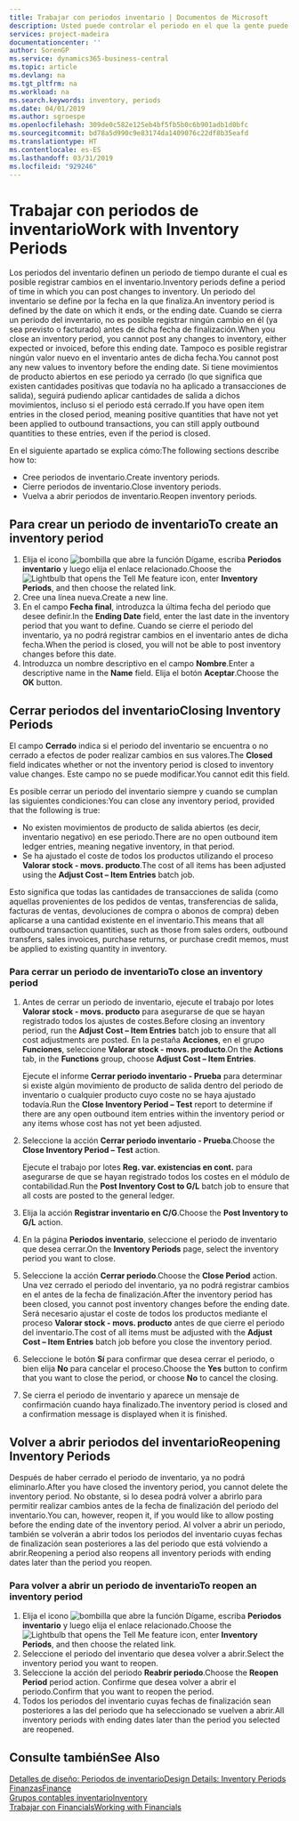 ```yaml
---
title: Trabajar con periodos inventario | Documentos de Microsoft
description: Usted puede controlar el periodo en el que la gente puede registrar cambios en el inventario mediante la definición de periodos de inventario.
services: project-madeira
documentationcenter: ''
author: SorenGP
ms.service: dynamics365-business-central
ms.topic: article
ms.devlang: na
ms.tgt_pltfrm: na
ms.workload: na
ms.search.keywords: inventory, periods
ms.date: 04/01/2019
ms.author: sgroespe
ms.openlocfilehash: 309de0c582e125eb4bf5fb5b0c6b901adb1d0bfc
ms.sourcegitcommit: bd78a5d990c9e83174da1409076c22df8b35eafd
ms.translationtype: HT
ms.contentlocale: es-ES
ms.lasthandoff: 03/31/2019
ms.locfileid: "929246"
---
```

# <a name="work-with-inventory-periods"></a><span data-ttu-id="bac1f-103">Trabajar con periodos de inventario</span><span class="sxs-lookup"><span data-stu-id="bac1f-103">Work with Inventory Periods</span></span>
<span data-ttu-id="bac1f-104">Los periodos del inventario definen un periodo de tiempo durante el cual es posible registrar cambios en el inventario.</span><span class="sxs-lookup"><span data-stu-id="bac1f-104">Inventory periods define a period of time in which you can post changes to inventory.</span></span> <span data-ttu-id="bac1f-105">Un periodo del inventario se define por la fecha en la que finaliza.</span><span class="sxs-lookup"><span data-stu-id="bac1f-105">An inventory period is defined by the date on which it ends, or the ending date.</span></span> <span data-ttu-id="bac1f-106">Cuando se cierra un periodo del inventario, no es posible registrar ningún cambio en él (ya sea previsto o facturado) antes de dicha fecha de finalización.</span><span class="sxs-lookup"><span data-stu-id="bac1f-106">When you close an inventory period, you cannot post any changes to inventory, either expected or invoiced, before this ending date.</span></span> <span data-ttu-id="bac1f-107">Tampoco es posible registrar ningún valor nuevo en el inventario antes de dicha fecha.</span><span class="sxs-lookup"><span data-stu-id="bac1f-107">You cannot post any new values to inventory before the ending date.</span></span> <span data-ttu-id="bac1f-108">Si tiene movimientos de producto abiertos en ese periodo ya cerrado (lo que significa que existen cantidades positivas que todavía no ha aplicado a transacciones de salida), seguirá pudiendo aplicar cantidades de salida a dichos movimientos, incluso si el periodo está cerrado.</span><span class="sxs-lookup"><span data-stu-id="bac1f-108">If you have open item entries in the closed period, meaning positive quantities that have not yet been applied to outbound transactions, you can still apply outbound quantities to these entries, even if the period is closed.</span></span>  

<span data-ttu-id="bac1f-109">En el siguiente apartado se explica cómo:</span><span class="sxs-lookup"><span data-stu-id="bac1f-109">The following sections describe how to:</span></span>  

* <span data-ttu-id="bac1f-110">Cree periodos de inventario.</span><span class="sxs-lookup"><span data-stu-id="bac1f-110">Create inventory periods.</span></span>  
* <span data-ttu-id="bac1f-111">Cierre periodos de inventario.</span><span class="sxs-lookup"><span data-stu-id="bac1f-111">Close inventory periods.</span></span>  
* <span data-ttu-id="bac1f-112">Vuelva a abrir periodos de inventario.</span><span class="sxs-lookup"><span data-stu-id="bac1f-112">Reopen inventory periods.</span></span>  

## <a name="to-create-an-inventory-period"></a><span data-ttu-id="bac1f-113">Para crear un periodo de inventario</span><span class="sxs-lookup"><span data-stu-id="bac1f-113">To create an inventory period</span></span>  
1. <span data-ttu-id="bac1f-114">Elija el icono ![bombilla que abre la función Dígame](media/ui-search/search_small.png "Dígame que desea hacer"), escriba **Periodos inventario** y luego elija el enlace relacionado.</span><span class="sxs-lookup"><span data-stu-id="bac1f-114">Choose the ![Lightbulb that opens the Tell Me feature](media/ui-search/search_small.png "Tell me what you want to do") icon, enter **Inventory Periods**, and then choose the related link.</span></span>  
2. <span data-ttu-id="bac1f-115">Cree una línea nueva.</span><span class="sxs-lookup"><span data-stu-id="bac1f-115">Create a new line.</span></span>  
3. <span data-ttu-id="bac1f-116">En el campo **Fecha final**, introduzca la última fecha del periodo que desee definir.</span><span class="sxs-lookup"><span data-stu-id="bac1f-116">In the **Ending Date** field, enter the last date in the inventory period that you want to define.</span></span> <span data-ttu-id="bac1f-117">Cuando se cierre el periodo del inventario, ya no podrá registrar cambios en el inventario antes de dicha fecha.</span><span class="sxs-lookup"><span data-stu-id="bac1f-117">When the period is closed, you will not be able to post inventory changes before this date.</span></span>  
4. <span data-ttu-id="bac1f-118">Introduzca un nombre descriptivo en el campo **Nombre**.</span><span class="sxs-lookup"><span data-stu-id="bac1f-118">Enter a descriptive name in the **Name** field.</span></span> <span data-ttu-id="bac1f-119">Elija el botón **Aceptar**.</span><span class="sxs-lookup"><span data-stu-id="bac1f-119">Choose the **OK** button.</span></span>  

## <a name="closing-inventory-periods"></a><span data-ttu-id="bac1f-120">Cerrar periodos del inventario</span><span class="sxs-lookup"><span data-stu-id="bac1f-120">Closing Inventory Periods</span></span>  
<span data-ttu-id="bac1f-121">El campo **Cerrado** indica si el periodo del inventario se encuentra o no cerrado a efectos de poder realizar cambios en sus valores.</span><span class="sxs-lookup"><span data-stu-id="bac1f-121">The **Closed** field indicates whether or not the inventory period is closed to inventory value changes.</span></span> <span data-ttu-id="bac1f-122">Este campo no se puede modificar.</span><span class="sxs-lookup"><span data-stu-id="bac1f-122">You cannot edit this field.</span></span>  

<span data-ttu-id="bac1f-123">Es posible cerrar un periodo del inventario siempre y cuando se cumplan las siguientes condiciones:</span><span class="sxs-lookup"><span data-stu-id="bac1f-123">You can close any inventory period, provided that the following is true:</span></span>  

* <span data-ttu-id="bac1f-124">No existen movimientos de producto de salida abiertos (es decir, inventario negativo) en ese periodo.</span><span class="sxs-lookup"><span data-stu-id="bac1f-124">There are no open outbound item ledger entries, meaning negative inventory, in that period.</span></span>  
* <span data-ttu-id="bac1f-125">Se ha ajustado el coste de todos los productos utilizando el proceso **Valorar stock - movs. producto**.</span><span class="sxs-lookup"><span data-stu-id="bac1f-125">The cost of all items has been adjusted using the **Adjust Cost – Item Entries** batch job.</span></span>  

<span data-ttu-id="bac1f-126">Esto significa que todas las cantidades de transacciones de salida (como aquellas provenientes de los pedidos de ventas, transferencias de salida, facturas de ventas, devoluciones de compra o abonos de compra) deben aplicarse a una cantidad existente en el inventario.</span><span class="sxs-lookup"><span data-stu-id="bac1f-126">This means that all outbound transaction quantities, such as those from sales orders, outbound transfers, sales invoices, purchase returns, or purchase credit memos, must be applied to existing quantity in inventory.</span></span>  

### <a name="to-close-an-inventory-period"></a><span data-ttu-id="bac1f-127">Para cerrar un periodo de inventario</span><span class="sxs-lookup"><span data-stu-id="bac1f-127">To close an inventory period</span></span>  
1. <span data-ttu-id="bac1f-128">Antes de cerrar un periodo de inventario, ejecute el trabajo por lotes **Valorar stock - movs. producto** para asegurarse de que se hayan registrado todos los ajustes de costes.</span><span class="sxs-lookup"><span data-stu-id="bac1f-128">Before closing an inventory period, run the **Adjust Cost – Item Entries** batch job to ensure that all cost adjustments are posted.</span></span> <span data-ttu-id="bac1f-129">En la pestaña **Acciones**, en el grupo **Funciones**, seleccione **Valorar stock - movs. producto**.</span><span class="sxs-lookup"><span data-stu-id="bac1f-129">On the **Actions** tab, in the **Functions** group, choose **Adjust Cost – Item Entries**.</span></span>  

     <span data-ttu-id="bac1f-130">Ejecute el informe **Cerrar periodo inventario - Prueba** para determinar si existe algún movimiento de producto de salida dentro del periodo de inventario o cualquier producto cuyo coste no se haya ajustado todavía.</span><span class="sxs-lookup"><span data-stu-id="bac1f-130">Run the **Close Inventory Period – Test** report to determine if there are any open outbound item entries within the inventory period or any items whose cost has not yet been adjusted.</span></span>  
2. <span data-ttu-id="bac1f-131">Seleccione la acción **Cerrar periodo inventario - Prueba**.</span><span class="sxs-lookup"><span data-stu-id="bac1f-131">Choose the **Close Inventory Period – Test** action.</span></span>  

     <span data-ttu-id="bac1f-132">Ejecute el trabajo por lotes **Reg. var. existencias en cont.** para asegurarse de que se hayan registrado todos los costes en el módulo de contabilidad.</span><span class="sxs-lookup"><span data-stu-id="bac1f-132">Run the **Post Inventory Cost to G/L** batch job to ensure that all costs are posted to the general ledger.</span></span>  
3. <span data-ttu-id="bac1f-133">Elija la acción **Registrar inventario en C/G**.</span><span class="sxs-lookup"><span data-stu-id="bac1f-133">Choose the **Post Inventory to G/L** action.</span></span>  
4. <span data-ttu-id="bac1f-134">En la página **Periodos inventario**, seleccione el periodo de inventario que desea cerrar.</span><span class="sxs-lookup"><span data-stu-id="bac1f-134">On the **Inventory Periods** page, select the inventory period you want to close.</span></span>  
5. <span data-ttu-id="bac1f-135">Seleccione la acción **Cerrar periodo**.</span><span class="sxs-lookup"><span data-stu-id="bac1f-135">Choose the **Close Period** action.</span></span> <span data-ttu-id="bac1f-136">Una vez cerrado el periodo del inventario, ya no podrá registrar cambios en el antes de la fecha de finalización.</span><span class="sxs-lookup"><span data-stu-id="bac1f-136">After the inventory period has been closed, you cannot post inventory changes before the ending date.</span></span> <span data-ttu-id="bac1f-137">Será necesario ajustar el coste de todos los productos mediante el proceso **Valorar stock - movs. producto** antes de que cierre el periodo del inventario.</span><span class="sxs-lookup"><span data-stu-id="bac1f-137">The cost of all items must be adjusted with the **Adjust Cost – Item Entries** batch job before you close the inventory period.</span></span>  
6. <span data-ttu-id="bac1f-138">Seleccione le botón **Sí** para confirmar que desea cerrar el periodo, o bien elija **No** para cancelar el proceso.</span><span class="sxs-lookup"><span data-stu-id="bac1f-138">Choose the **Yes** button to confirm that you want to close the period, or choose **No** to cancel the closing.</span></span>  
7. <span data-ttu-id="bac1f-139">Se cierra el periodo de inventario y aparece un mensaje de confirmación cuando haya finalizado.</span><span class="sxs-lookup"><span data-stu-id="bac1f-139">The inventory period is closed and a confirmation message is displayed when it is finished.</span></span>  

## <a name="reopening-inventory-periods"></a><span data-ttu-id="bac1f-140">Volver a abrir periodos del inventario</span><span class="sxs-lookup"><span data-stu-id="bac1f-140">Reopening Inventory Periods</span></span>  
<span data-ttu-id="bac1f-141">Después de haber cerrado el periodo de inventario, ya no podrá eliminarlo.</span><span class="sxs-lookup"><span data-stu-id="bac1f-141">After you have closed the inventory period, you cannot delete the inventory period.</span></span> <span data-ttu-id="bac1f-142">No obstante, si lo desea podrá volver a abrirlo para permitir realizar cambios antes de la fecha de finalización del periodo del inventario.</span><span class="sxs-lookup"><span data-stu-id="bac1f-142">You can, however, reopen it, if you would like to allow posting before the ending date of the inventory period.</span></span> <span data-ttu-id="bac1f-143">Al volver a abrir un periodo, también se volverán a abrir todos los periodos del inventario cuyas fechas de finalización sean posteriores a las del periodo que está volviendo a abrir.</span><span class="sxs-lookup"><span data-stu-id="bac1f-143">Reopening a period also reopens all inventory periods with ending dates later than the period you reopen.</span></span>  

### <a name="to-reopen-an-inventory-period"></a><span data-ttu-id="bac1f-144">Para volver a abrir un periodo de inventario</span><span class="sxs-lookup"><span data-stu-id="bac1f-144">To reopen an inventory period</span></span>  
1. <span data-ttu-id="bac1f-145">Elija el icono ![bombilla que abre la función Dígame](media/ui-search/search_small.png "Dígame que desea hacer"), escriba **Periodos inventario** y luego elija el enlace relacionado.</span><span class="sxs-lookup"><span data-stu-id="bac1f-145">Choose the ![Lightbulb that opens the Tell Me feature](media/ui-search/search_small.png "Tell me what you want to do") icon, enter **Inventory Periods**, and then choose the related link.</span></span>  
2. <span data-ttu-id="bac1f-146">Seleccione el periodo del inventario que desea volver a abrir.</span><span class="sxs-lookup"><span data-stu-id="bac1f-146">Select the inventory period you want to reopen.</span></span>  
3. <span data-ttu-id="bac1f-147">Seleccione la acción del periodo **Reabrir periodo**.</span><span class="sxs-lookup"><span data-stu-id="bac1f-147">Choose the **Reopen Period** period action.</span></span> <span data-ttu-id="bac1f-148">Confirme que desea volver a abrir el periodo.</span><span class="sxs-lookup"><span data-stu-id="bac1f-148">Confirm that you want to reopen the period.</span></span>  
4. <span data-ttu-id="bac1f-149">Todos los periodos del inventario cuyas fechas de finalización sean posteriores a las del periodo que ha seleccionado se vuelven a abrir.</span><span class="sxs-lookup"><span data-stu-id="bac1f-149">All inventory periods with ending dates later than the period you selected are reopened.</span></span>  

## <a name="see-also"></a><span data-ttu-id="bac1f-150">Consulte también</span><span class="sxs-lookup"><span data-stu-id="bac1f-150">See Also</span></span>  
[<span data-ttu-id="bac1f-151">Detalles de diseño: Periodos de inventario</span><span class="sxs-lookup"><span data-stu-id="bac1f-151">Design Details: Inventory Periods</span></span>](design-details-inventory-periods.md)  
[<span data-ttu-id="bac1f-152">Finanzas</span><span class="sxs-lookup"><span data-stu-id="bac1f-152">Finance</span></span>](finance.md)  
[<span data-ttu-id="bac1f-153">Grupos contables inventario</span><span class="sxs-lookup"><span data-stu-id="bac1f-153">Inventory</span></span>](inventory-manage-inventory.md)  
[<span data-ttu-id="bac1f-154">Trabajar con Financials</span><span class="sxs-lookup"><span data-stu-id="bac1f-154">Working with Financials</span></span>](ui-work-product.md)
